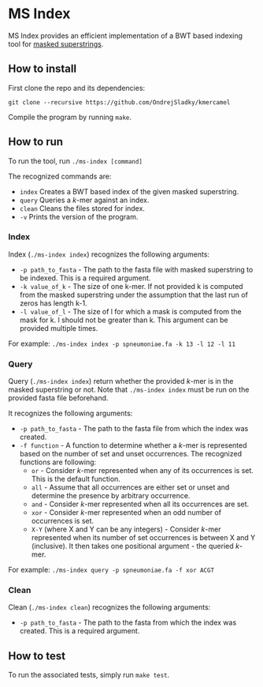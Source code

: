 # MS Index

MS Index provides an efficient implementation of a BWT based indexing tool for
[masked superstrings](https://doi.org/10.1101/2023.02.01.526717).

## How to install

First clone the repo and its dependencies:

```
git clone --recursive https://github.com/OndrejSladky/kmercamel
```

Compile the program by running `make`.

## How to run

To run the tool, run `./ms-index [command]`

The recognized commands are:

- `index` Creates a BWT based index of the given masked superstring.
- `query` Queries a $k$-mer against an index.
- `clean` Cleans the files stored for index.
- `-v`    Prints the version of the program.

### Index

Index (`./ms-index index`) recognizes the following arguments:

- `-p path_to_fasta` - The path to the fasta file with masked superstring to be indexed. This is a required argument.
- `-k value_of_k`    - The size of one k-mer. If not provided k is computed from the masked superstring under the assumption that the last run of zeros has length k-1.
- `-l value_of_l`    - The size of l for which a mask is computed from the mask for k. l should not be greater than k. This argument can be provided multiple times.

For example: `./ms-index index -p spneumoniae.fa -k 13 -l 12 -l 11` 

### Query

Query (`./ms-index index`) return whether the provided $k$-mer is in the masked superstring or not.
Note that `./ms-index index` must be run on the provided fasta file beforehand.

It recognizes the following arguments:

- `-p path_to_fasta` - The path to the fasta file from which the index was created.
- `-f function`      - A function to determine whether a $k$-mer
is represented based on the number of set and unset occurrences.
The recognized functions are following:
  - `or`  - Consider $k$-mer represented when any of its occurrences is set. This is the default function.
  - `all` - Assume that all occurrences are either set or unset and determine the presence by arbitrary occurrence.
  - `and` - Consider $k$-mer represented when all its occurrences are set.
  - `xor` - Consider $k$-mer represented when an odd number of occurrences is set.
  - `X-Y` (where X and Y can be any integers) - Consider $k$-mer represented when its number of set occurrences is between X and Y (inclusive).
It then takes one positional argument - the queried $k$-mer.

For example: `./ms-index query -p spneumoniae.fa -f xor ACGT`

### Clean

Clean (`./ms-index clean`) recognizes the following arguments:

- `-p path_to_fasta` - The path to the fasta from which the index was created. This is a required argument.


## How to test

To run the associated tests, simply run `make test`.

